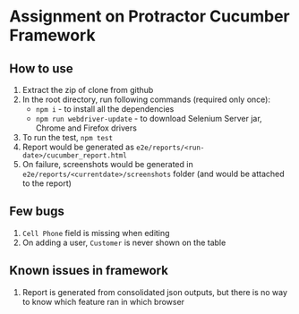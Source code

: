 # Assignment on Protractor Cucumber Framework #

## How to use ##

1. Extract the zip of clone from github
2. In the root directory, run following commands (required only once):
    - `npm i` - to install all the dependencies
    - `npm run webdriver-update` - to download Selenium Server jar, Chrome and Firefox drivers
3. To run the test, `npm test`
4. Report would be generated as `e2e/reports/<run-date>/cucumber_report.html`
5. On failure, screenshots would be generated in `e2e/reports/<currentdate>/screenshots` folder (and would be attached to the report)

## Few bugs ##

1. `Cell Phone` field is missing when editing
2. On adding a user, `Customer` is never shown on the table

## Known issues in framework ##

1. Report is generated from consolidated json outputs, but there is no way to know which feature ran in which browser
